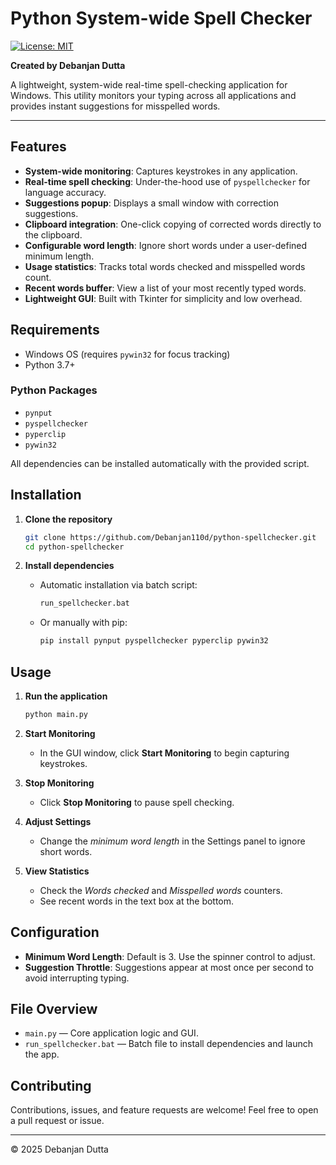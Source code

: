 # Python System-wide Spell Checker

[![License: MIT](https://img.shields.io/badge/License-MIT-blue.svg)](LICENSE)

**Created by Debanjan Dutta**

A lightweight, system-wide real-time spell-checking application for Windows. This utility monitors your typing across all applications and provides instant suggestions for misspelled words.

---

## Features

* **System-wide monitoring**: Captures keystrokes in any application.
* **Real-time spell checking**: Under-the-hood use of `pyspellchecker` for language accuracy.
* **Suggestions popup**: Displays a small window with correction suggestions.
* **Clipboard integration**: One-click copying of corrected words directly to the clipboard.
* **Configurable word length**: Ignore short words under a user-defined minimum length.
* **Usage statistics**: Tracks total words checked and misspelled words count.
* **Recent words buffer**: View a list of your most recently typed words.
* **Lightweight GUI**: Built with Tkinter for simplicity and low overhead.

## Requirements

* Windows OS (requires `pywin32` for focus tracking)
* Python 3.7+

### Python Packages

* `pynput`
* `pyspellchecker`
* `pyperclip`
* `pywin32`

All dependencies can be installed automatically with the provided script.

## Installation

1. **Clone the repository**

   ```bash
   git clone https://github.com/Debanjan110d/python-spellchecker.git
   cd python-spellchecker
   ```

2. **Install dependencies**

   * Automatic installation via batch script:

     ```bat
     run_spellchecker.bat
     ```
   * Or manually with pip:

     ```bash
     pip install pynput pyspellchecker pyperclip pywin32
     ```

## Usage

1. **Run the application**

   ```bash
   python main.py
   ```
2. **Start Monitoring**

   * In the GUI window, click **Start Monitoring** to begin capturing keystrokes.
3. **Stop Monitoring**

   * Click **Stop Monitoring** to pause spell checking.
4. **Adjust Settings**

   * Change the *minimum word length* in the Settings panel to ignore short words.
5. **View Statistics**

   * Check the *Words checked* and *Misspelled words* counters.
   * See recent words in the text box at the bottom.

## Configuration

* **Minimum Word Length**: Default is 3. Use the spinner control to adjust.
* **Suggestion Throttle**: Suggestions appear at most once per second to avoid interrupting typing.

## File Overview

* `main.py` — Core application logic and GUI.
* `run_spellchecker.bat` — Batch file to install dependencies and launch the app.

## Contributing

Contributions, issues, and feature requests are welcome! Feel free to open a pull request or issue.


---

© 2025 Debanjan Dutta
